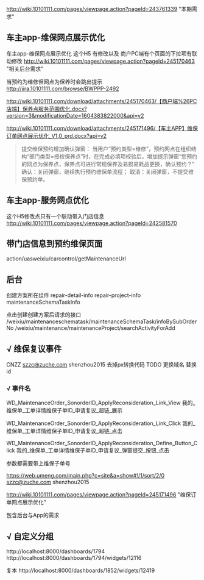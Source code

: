 http://wiki.10101111.com/pages/viewpage.action?pageId=243761339 "本期需求"

## 车主app-维保网点展示优化
车主app-维保网点展示优化
这个H5 有修改以及 商户PC端有个页面的下拉项有联动修改
http://wiki.10101111.com/pages/viewpage.action?pageId=245170463 "相关后台需求"

当预约为维修但网点为保养时会跳出提示
http://jira.10101111.com/browse/BWPPP-2492


http://wiki.10101111.com/download/attachments/245170463/【商户端%26PC店端】保养点服务范围优化.docx?version=3&modificationDate=1604383822000&api=v2

http://wiki.10101111.com/download/attachments/245171496/【车主APP】维保订单网点展示优化_V1.0_prd.docx?api=v2 

> 提交维保预约增加确认弹窗：
> 当用户“预约类型=维修”，预约网点在组织结构“部门类型=授权保养点”时，在完成必填项校验后，增加提示弹窗“您预约的网点为保养点，保养点可进行常规保养及易损易耗品更换，确认预约？”
> 确认：关闭弹窗，继续执行预约维保单流程；
> 取消：关闭弹窗，不提交维保预约单。

## 车主app-服务网点优化
这个H5修改点只有一个联动带入门店信息
http://wiki.10101111.com/pages/viewpage.action?pageId=242581570

## 带门店信息到预约维保页面
action/uasweixiu/carcontrol/getMaintenanceUrl
## 后台
创建方案所在组件
repair-detail-info
repair-project-info
maintenanceSchemaTaskInfo

点击创建创建方案后请求的接口
/weixiu/maintenanceschematask/maintenanceSchemaTask/infoBySubOrderNo
/weixiu/maintenance/maintenanceProject/searchActivityForAdd
## √ 维保复议事件
CNZZ szzc@zuche.com shenzhou2015
去掉px转换代码
TODO 更换域名
替换id

### √ 事件名
WD_MaintenanceOrder_SonorderID_ApplyReconsideration_Link_View
我的_维保单_工单详情维保子单ID_申请复议_超链_展示

WD_MaintenanceOrder_SonorderID_ApplyReconsideration_Link_Click
我的_维保单_工单详情维保子单ID_申请复议_超链_点击

WD_MaintenanceOrder_SonorderID_ApplyReconsideration_Define_Button_Click
我的_维保单_工单详情维保子单ID_申请复议_弹窗提交_按钮_点击

参数都需要带上维保子单号


https://web.umeng.com/main.php?c=site&a=show#!/1/sort/2/0
szzc@zuche.com
shenzhou2015

http://wiki.10101111.com/pages/viewpage.action?pageId=245171496 "维保订单网点展示优化"

包含后台与App的需求


## √ 自定义分组
http://localhost:8000/dashboards/1794
http://localhost:8000/dashboards/1794/widgets/12116

复本
http://localhost:8000/dashboards/1852/widgets/12419

